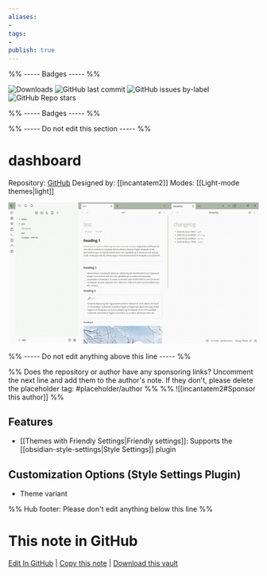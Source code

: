 ```yaml
---
aliases:
- 
tags: 
- 
publish: true
---
```


%% ----- Badges ----- %%

![Downloads](https://img.shields.io/badge/downloads-1012-573E7A?style=for-the-badge&logo=)
![GitHub last commit](https://img.shields.io/github/last-commit/incantatem2/Obsidian-dashboard?color=573E7A&label=last%20update&logo=github&style=for-the-badge)
![GitHub issues by-label](https://img.shields.io/github/issues/incantatem2/Obsidian-dashboard/help%20wanted?color=573E7A&logo=github&style=for-the-badge) 
![GitHub Repo stars](https://img.shields.io/github/stars/incantatem2/Obsidian-dashboard?color=573E7A&logo=github&style=for-the-badge)

%% ----- Badges ----- %%

%% ----- Do not edit this section ----- %%

# dashboard

Repository: [GitHub](https://github.com/incantatem2/Obsidian-dashboard)
Designed by: [[incantatem2]]
Modes: [[Light-mode themes|light]]



![screenshot](https://github.com/incantatem2/Obsidian-dashboard/raw/HEAD/images/thumbnail.jpg)

%% ----- Do not edit anything above this line ----- %% 

%% Does the repository or author have any sponsoring links? Uncomment the next line and add them to the author's note. If they don't, please delete the placeholder tag: #placeholder/author %%
%% ![[incantatem2#Sponsor this author]] %%


## Features

- [[Themes with Friendly Settings|Friendly settings]]: Supports the [[obsidian-style-settings|Style Settings]] plugin

## Customization Options (Style Settings Plugin) 
- Theme variant


%% Hub footer: Please don't edit anything below this line %%

# This note in GitHub

<span class="git-footer">[Edit In GitHub](https://github.dev/obsidian-community/obsidian-hub/blob/main/02%20-%20Community%20Expansions/02.05%20All%20Community%20Expansions/Themes/dashboard.md "git-hub-edit-note") | [Copy this note](https://raw.githubusercontent.com/obsidian-community/obsidian-hub/main/02%20-%20Community%20Expansions/02.05%20All%20Community%20Expansions/Themes/dashboard.md "git-hub-copy-note") | [Download this vault](https://github.com/obsidian-community/obsidian-hub/archive/refs/heads/main.zip "git-hub-download-vault") </span>
